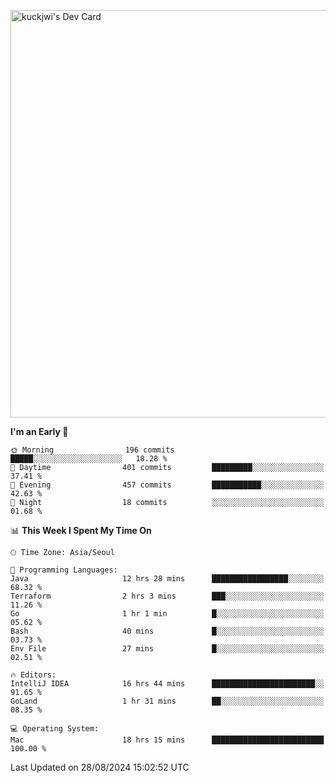 <a href="https://app.daily.dev/kuckhwancho"><img src="https://api.daily.dev/devcards/v2/efef39c8028947428b3c0b486b9cd9b6.png?r=iz2&type=wide" width="652" alt="kuckjwi's Dev Card"/></a>

<!--START_SECTION:waka-->
**I'm an Early 🐤** 

```text
🌞 Morning                196 commits         █████░░░░░░░░░░░░░░░░░░░░   18.28 % 
🌆 Daytime                401 commits         █████████░░░░░░░░░░░░░░░░   37.41 % 
🌃 Evening                457 commits         ███████████░░░░░░░░░░░░░░   42.63 % 
🌙 Night                  18 commits          ░░░░░░░░░░░░░░░░░░░░░░░░░   01.68 % 
```


📊 **This Week I Spent My Time On** 

```text
🕑︎ Time Zone: Asia/Seoul

💬 Programming Languages: 
Java                     12 hrs 28 mins      █████████████████░░░░░░░░   68.32 % 
Terraform                2 hrs 3 mins        ███░░░░░░░░░░░░░░░░░░░░░░   11.26 % 
Go                       1 hr 1 min          █░░░░░░░░░░░░░░░░░░░░░░░░   05.62 % 
Bash                     40 mins             █░░░░░░░░░░░░░░░░░░░░░░░░   03.73 % 
Env File                 27 mins             █░░░░░░░░░░░░░░░░░░░░░░░░   02.51 % 

🔥 Editors: 
IntelliJ IDEA            16 hrs 44 mins      ███████████████████████░░   91.65 % 
GoLand                   1 hr 31 mins        ██░░░░░░░░░░░░░░░░░░░░░░░   08.35 % 

💻 Operating System: 
Mac                      18 hrs 15 mins      █████████████████████████   100.00 % 
```


 Last Updated on 28/08/2024 15:02:52 UTC
<!--END_SECTION:waka-->

